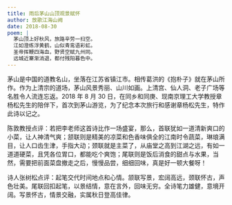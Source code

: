 ```yaml
---
title: 雨后茅山山顶观景赋怀
author: 放歌江海山阙
date: 2018-08-30
poem: |
  茅山顶上好秋风，旅路辛劳一扫空。
  江如澄练浮黄鹤，山似青鸾语彩虹。
  圣帝挥鞭四海血，野贤空赋九州同。
  远城近寨渐消退，都付残阳暮色中。
---
```


茅山是中国的道教名山，坐落在江苏省镇江市。相传葛洪的《抱朴子》就在茅山所作。作为上清宗的道场，茅山风景秀丽、山川如画。上清宫、仙人洞、老子广场等名胜令人流连忘返。2018 年 8 月 30 日，在同乡和同庚、现南京理工大学教授章杨松先生的陪伴下，首次到茅山游览，为了纪念本次旅行和感谢章杨松先生，特作此诗以记之。

陈敦教授点评：若把李老师这首诗比作一场盛宴，那么，首联犹如一道清新爽口的小菜，让人神清气爽；颔联则是精美的凉菜和色香味俱全的江南时令蔬菜，琳琅满目，让人口齿生津，手指大动；颈联就是主菜了，从庙堂之高到江湖之远，有如一道道硬菜，且凭各位胃口，都能吃个爽饱；尾联则是饭后消食的甜点与水果，当然，需要把前面菜盘撤走之后，慢慢品尝，细细回味，真是好一顿大餐呀！

诗人张树松点评：起笔交代时间地点和心情。颔联写景，宏阔高远，颈联怀古，声色壮美。尾联回扣起笔，以景结情，意在言外，回味无穷。全诗笔力雄健，意境开阔。写景怀古，情景交融，实属秋日登高佳律。
